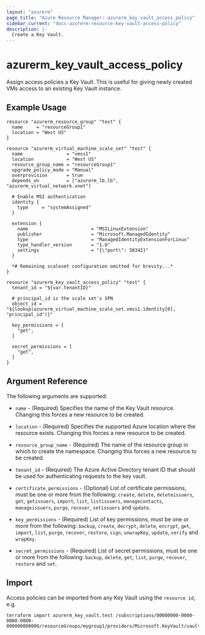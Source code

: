 ```yaml
---
layout: "azurerm"
page_title: "Azure Resource Manager: azurerm_key_vault_access_policy"
sidebar_current: "docs-azurerm-resource-key-vault-access-policy"
description: |-
  Create a Key Vault.
---
```


# azurerm\_key\_vault\_access\_policy

Assign access policies a Key Vault. This is useful for giving newly created VMs access to an existing Key Vault instance.

## Example Usage

```hcl
resource "azurerm_resource_group" "test" {
  name     = "resourceGroup1"
  location = "West US"
}

resource "azurerm_virtual_machine_scale_set" "test" {
  name                = "vmss1"
  location            = "West US"
  resource_group_name = "resourceGroup1"
  upgrade_policy_mode = "Manual"
  overprovision       = true
  depends_on          = ["azurerm_lb.lb", "azurerm_virtual_network.vnet"]

  # Enable MSI authentication
  identity {
    type     = "systemAssigned"
  }

  extension {
    name                       = "MSILinuxExtension"
    publisher                  = "Microsoft.ManagedIdentity"
    type                       = "ManagedIdentityExtensionForLinux"
    type_handler_version       = "1.0"
    settings                   = "{\"port\": 50342}"
  }

  *# Remaining scaleset configuration omitted for brevity...*
}

resource "azurerm_key_vault_access_policy" "test" {
  tenant_id = "${var.tenantID}"

  # principal_id is the scale set's SPN
  object_id = "${lookup(azurerm_virtual_machine_scale_set.vmss1.identity[0], "principal_id")}"

  key_permissions = [
    "get",
  ]

  secret_permissions = [
    "get",
  ]
}
```

## Argument Reference

The following arguments are supported:

* `name` - (Required) Specifies the name of the Key Vault resource. Changing this
    forces a new resource to be created.

* `location` - (Required) Specifies the supported Azure location where the resource exists.
    Changing this forces a new resource to be created.

* `resource_group_name` - (Required) The name of the resource group in which to
    create the namespace. Changing this forces a new resource to be created.

* `tenant_id` - (Required) The Azure Active Directory tenant ID that should be
    used for authenticating requests to the key vault.

* `certificate_permissions` - (Optional) List of certificate permissions, must be one or more from
    the following: `create`, `delete`, `deleteissuers`, `get`, `getissuers`, `import`, `list`, `listissuers`, `managecontacts`, `manageissuers`, `purge`, `recover`, `setissuers` and `update`.

* `key_permissions` - (Required) List of key permissions, must be one or more from
    the following: `backup`, `create`, `decrypt`, `delete`, `encrypt`, `get`, `import`, `list`, `purge`, `recover`, `restore`, `sign`, `unwrapKey`, `update`, `verify` and `wrapKey`.

* `secret_permissions` - (Required) List of secret permissions, must be one or more
    from the following: `backup`, `delete`, `get`, `list`, `purge`, `recover`, `restore` and `set`.

## Import

Access policies can be imported from any Key Vault using the `resource id`, e.g.

```shell
terraform import azurerm_key_vault.test /subscriptions/00000000-0000-0000-0000-000000000000/resourceGroups/mygroup1/providers/Microsoft.KeyVault/vaults/vault1
```
